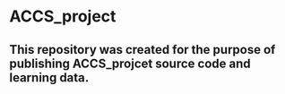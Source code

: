 # ACCS_project
## This repository was created for the purpose of publishing ACCS_projcet source code and learning data.

